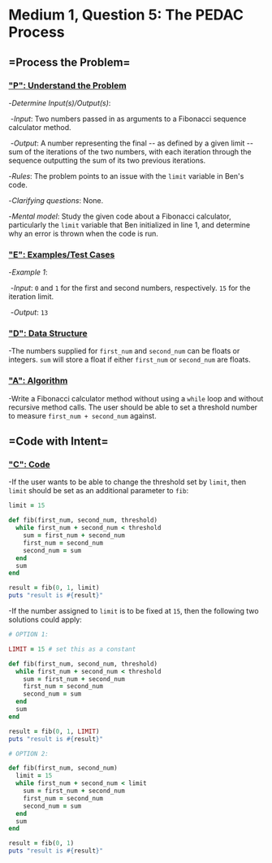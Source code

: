 # Medium 1, Question 5: The PEDAC Process



## =Process the Problem=



### <u>"P": Understand the Problem</u>



-*Determine Input(s)/Output(s)*:

​	-*Input*: Two numbers passed in as arguments to a Fibonacci sequence calculator method.

​	-*Output*: A number representing the final -- as defined by a given limit -- sum of the iterations of the two numbers, with each iteration through the sequence outputting the sum of its two previous iterations.



-*Rules*: The problem points to an issue with the ```limit``` variable in Ben's code.



-*Clarifying questions*: None.



-*Mental model*: Study the given code about a Fibonacci calculator, particularly the ```limit``` variable that Ben initialized in line 1, and determine why an error is thrown when the code is run.



### <u>"E": Examples/Test Cases</u>



-*Example 1*:

​	-*Input*: ```0``` and ```1``` for the first and second numbers, respectively. ```15``` for the iteration limit.

​	-*Output*:  ```13```



### <u>"D": Data Structure</u>



-The numbers supplied for ```first_num``` and ```second_num``` can be floats or integers. ```sum``` will store a float if either ```first_num``` or ```second_num``` are floats. 



### <u>"A": Algorithm</u>



-Write a Fibonacci calculator method without using a ```while``` loop and without recursive method calls. The user should be able to set a threshold number to measure ```first_num + second_num``` against.



## =Code with Intent=



### <u>"C": Code</u>



-If the user wants to be able to change the threshold set by ```limit```, then ```limit``` should be set as  an additional parameter to ```fib```:

```ruby
limit = 15

def fib(first_num, second_num, threshold)
  while first_num + second_num < threshold
    sum = first_num + second_num
    first_num = second_num
    second_num = sum
  end
  sum
end

result = fib(0, 1, limit)
puts "result is #{result}"
```



-If the number assigned to ```limit``` is to be fixed at ```15```, then the following two solutions could apply:

```ruby
# OPTION 1:

LIMIT = 15 # set this as a constant

def fib(first_num, second_num, threshold)
  while first_num + second_num < threshold
    sum = first_num + second_num
    first_num = second_num
    second_num = sum
  end
  sum
end

result = fib(0, 1, LIMIT)
puts "result is #{result}"

# OPTION 2:

def fib(first_num, second_num)
  limit = 15
  while first_num + second_num < limit
    sum = first_num + second_num
    first_num = second_num
    second_num = sum
  end
  sum
end

result = fib(0, 1)
puts "result is #{result}"
```

